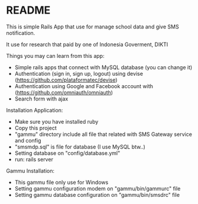# README

This is simple Rails App that use for manage school data and give SMS notification. 

It use for research that paid by one of Indonesia Goverment, DIKTI

Things you may can learn from this app:

* Simple rails apps that connect with MySQL database (you can change it)
* Authentication (sign in, sign up, logout) using devise (https://github.com/plataformatec/devise)
* Authentication using Google and Facebook account with (https://github.com/omniauth/omniauth)
* Search form with ajax

Installation Application:
* Make sure you have installed ruby
* Copy this project
* "gammu" directory include all file that related with SMS Gateway service and config
* "smsmdp.sql" is file for database (I use MySQL btw..)
* Setting database on "config/database.yml"
* run: rails server

Gammu Installation:
* This gammu file only use for Windows
* Setting gammu configuration modem on "gammu/bin/gammurc" file
* Setting gammu database configuration on "gammu/bin/smsdrc" file